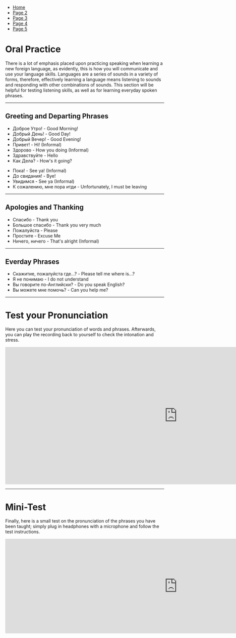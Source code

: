 <ul class="breadcrumb">
  <li><a href="https://doggo1.github.io/GIForJIF/index.html">Home</a></li>
  <li><a href="https://doggo1.github.io/GIForJIF/page2.html">Page 2</a></li>
<li><a href="https://doggo1.github.io/GIForJIF/page3.html">Page 3</a></li>
<li><a href="https://doggo1.github.io/GIForJIF/page4.html">Page 4</a></li>
<li><a href="https://doggo1.github.io/GIForJIF/page5.html">Page 5</a></li>
</ul>

<h1>Oral Practice</h1>
<p> There is a lot of emphasis placed upon practicing speaking when learning a new foreign language, as evidently, this is how you will communicate and use your language skills. Languages are a series of sounds in a variety of forms, therefore, effectively learning a language means listening to sounds and responding with other combinations of sounds. This section will be helpful for testing listening skills, as well as for learning everyday spoken phrases.</p>
<hr>
<h2>Greeting and Departing Phrases</h2>
<ul>
  <li>Доброе Утро! - Good Morning!</li>
  <li>Добрый День! - Good Day!</li>
  <li>Добрый Вечер! - Good Evening!</li>
  <li>Привет! - Hi! (Informal)</li>
  <li>Здорово - How you doing (Informal)</li>
  <li>Здравствуйте - Hello</li>
  <li>Как Дела? - How's it going?</li>
</ul>
<ul>
  <li>Пока! - See ya! (Informal)</li>
  <li>До свидания! - Bye!</li>
  <li>Увидимся - See ya (Informal)</li>
  <li>К сожалению, мне пора итди - Unfortunately, I must be leaving</li>
</ul>
<hr>
<h2>Apologies and Thanking</h2>
<ul>
  <li>Спасибо - Thank you</li>
  <li>Большое спасибо - Thank you very much</li>
  <li>Пожалуйста - Please</li>
  <li>Простите - Excuse Me</li>
  <li>Ничего, ничего - That's alright (Informal)</li>
</ul>
<hr>
<h2>Everday Phrases</h2>
<ul>
  <li>Скажитие, пожалуйста где...? - Please tell me where is...? </li>
  <li>Я не понимаю - I do not understand</li>
  <li>Вы говорите по-Английски? - Do you speak English?</li>
  <li>Вы можете мне помочь? - Can you help me?</li>
</ul>  
<hr>
<h1>Test your Pronunciation</h1>
<p>Here you can test your pronunciation of words and phrases. Afterwards, you can play the recording back to yourself to check the intonation and stress.</p>
<iframe src="https://h5p.org/h5p/embed/166240" width="1090" height="434" frameborder="0" allowfullscreen="allowfullscreen"></iframe><script src="https://h5p.org/sites/all/modules/h5p/library/js/h5p-resizer.js" charset="UTF-8"></script>
<hr>
<h1>Mini-Test</h1>
<p>Finally, here is a small test on the pronunciation of the phrases you have been taught; simply plug in headphones with a microphone and follow the test instructions.</p>
<iframe src="https://h5p.org/h5p/embed/166263" width="1090" height="299" frameborder="0" allowfullscreen="allowfullscreen"></iframe><script src="https://h5p.org/sites/all/modules/h5p/library/js/h5p-resizer.js" charset="UTF-8"></script>





